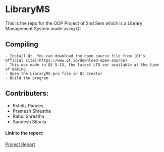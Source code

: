 # LibraryMS
This is the repo for the OOP Project of 2nd Sem which is a Library Management System made using Qt
    

## Compiling

```
- Install Qt. You can download the open source file from [Qt's Official site](https://www.qt.io/download-open-source)
- This was made in Qt 5.15, the latest LTS ver available at the time of making.
- Open the LibraryMS.pro file in Qt Creator
- Build the program
```

## Contributers:

* Kshitiz Pandey
* Pramesh Shrestha
* Rahul Shrestha
* Sandesh Sitaula
   
#### Link to the report:

[Project Report](./Final-Report-on-LibraryMS.pdf)
